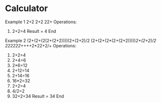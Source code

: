 # Calculator

Example 1
2+2
2+2
22+
Operations:
1) 2+2=4
Result = 4
End

Example 2
(2+(2+(2(2+(2+2)))))2+(2+2)/2
(2+(2+(2*(2+(2+2)))))*2+(2+2)/2
222222++*++2*22+2/+
Operations:
1) 2+2=4
2) 2+4=6
3) 2*6=12
4) 2+12=14
5) 2+14=16
6) 16*2=32
7) 2+2=4
8) 4/2=2
9) 32+2=34
Result = 34
End